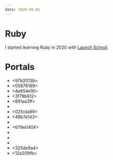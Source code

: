 ```yaml
---
date: 2020-08-02
---
```


# Ruby

I started learning Ruby in 2020 with [Launch
School](https://launchschool.com/).


# Portals

* <97b2013b>
* <05878189>
* <4a654e16>
* <3f79b612>
* <891aa3ff>
* <b5550ad8>
* <021cda99>
* <49b7e143>
* <d6617fb7>
* <679e0404>
* <d7e44681>
* <fdb472ac>
* <fff6944a>
* <325de9a4>
* <12a209fb>
